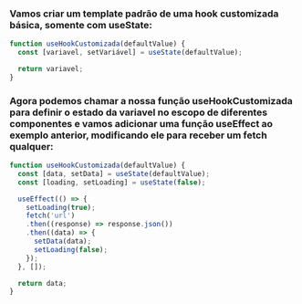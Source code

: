 ### Vamos criar um template padrão de uma hook customizada básica, somente com useState:
```js
function useHookCustomizada(defaultValue) {
  const [variavel, setVariável] = useState(defaultValue);

  return variavel;
}
```

### Agora podemos chamar a nossa função useHookCustomizada para definir o estado da variavel no escopo de diferentes componentes e vamos adicionar uma função useEffect ao exemplo anterior, modificando ele para receber um fetch qualquer:
```js
function useHookCustomizada(defaultValue) {
  const [data, setData] = useState(defaultValue);
  const [loading, setLoading] = useState(false);

  useEffect(() => {
    setLoading(true);
    fetch('url')
    .then((response) => response.json())
    .then((data) => {
      setData(data);
      setLoading(false);
    });
  }, []);

  return data;
}
```
